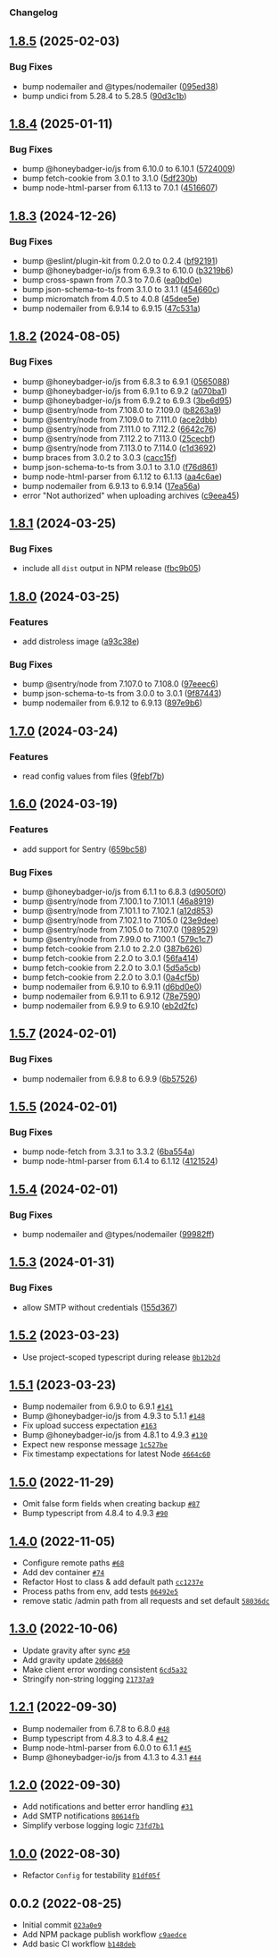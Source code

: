 ### Changelog


## [1.8.5](https://github.com/mattwebbio/orbital-sync/compare/v1.8.4...v1.8.5) (2025-02-03)


### Bug Fixes

* bump nodemailer and @types/nodemailer ([095ed38](https://github.com/mattwebbio/orbital-sync/commit/095ed38b33762bc8091db9cb7dca8477c11879a5))
* bump undici from 5.28.4 to 5.28.5 ([90d3c1b](https://github.com/mattwebbio/orbital-sync/commit/90d3c1bdce9d05b23478bc547da205527789b5d4))

## [1.8.4](https://github.com/mattwebbio/orbital-sync/compare/v1.8.3...v1.8.4) (2025-01-11)


### Bug Fixes

* bump @honeybadger-io/js from 6.10.0 to 6.10.1 ([5724009](https://github.com/mattwebbio/orbital-sync/commit/5724009853d88c7783eff9ab0d4f1197a994db78))
* bump fetch-cookie from 3.0.1 to 3.1.0 ([5df230b](https://github.com/mattwebbio/orbital-sync/commit/5df230bebd268a755bc1c8e85b21244bf7cd6097))
* bump node-html-parser from 6.1.13 to 7.0.1 ([4516607](https://github.com/mattwebbio/orbital-sync/commit/451660723238a132b44de259bf832ac263979f2c))

## [1.8.3](https://github.com/mattwebbio/orbital-sync/compare/v1.8.2...v1.8.3) (2024-12-26)


### Bug Fixes

* bump @eslint/plugin-kit from 0.2.0 to 0.2.4 ([bf92191](https://github.com/mattwebbio/orbital-sync/commit/bf921912c13c2a900cfbd2c17612ff0f8be2765a))
* bump @honeybadger-io/js from 6.9.3 to 6.10.0 ([b3219b6](https://github.com/mattwebbio/orbital-sync/commit/b3219b66fce6af5df03ed929dd8008c9cdbb161d))
* bump cross-spawn from 7.0.3 to 7.0.6 ([ea0bd0e](https://github.com/mattwebbio/orbital-sync/commit/ea0bd0eb5e61bc2baf5b50960780c6e628a29aff))
* bump json-schema-to-ts from 3.1.0 to 3.1.1 ([454660c](https://github.com/mattwebbio/orbital-sync/commit/454660cbdbe681bb06a11b46a52773ed13f5e83e))
* bump micromatch from 4.0.5 to 4.0.8 ([45dee5e](https://github.com/mattwebbio/orbital-sync/commit/45dee5ee690308c58d39a45f7aa682dba884e063))
* bump nodemailer from 6.9.14 to 6.9.15 ([47c531a](https://github.com/mattwebbio/orbital-sync/commit/47c531afed9ab1781527402dee6ac63a636e48e2))

## [1.8.2](https://github.com/mattwebbio/orbital-sync/compare/v1.8.1...v1.8.2) (2024-08-05)


### Bug Fixes

* bump @honeybadger-io/js from 6.8.3 to 6.9.1 ([0565088](https://github.com/mattwebbio/orbital-sync/commit/056508818cf312e3b4a0cef1912f4671be954a71))
* bump @honeybadger-io/js from 6.9.1 to 6.9.2 ([a070ba1](https://github.com/mattwebbio/orbital-sync/commit/a070ba13a5cef05ee55a219549d73302d3a4aea3))
* bump @honeybadger-io/js from 6.9.2 to 6.9.3 ([3be6d95](https://github.com/mattwebbio/orbital-sync/commit/3be6d959c9e2fa2260f5861f1a780c7dc2e74ed7))
* bump @sentry/node from 7.108.0 to 7.109.0 ([b8263a9](https://github.com/mattwebbio/orbital-sync/commit/b8263a9e7b1dbac60e15c44b5e9c650719dac7b5))
* bump @sentry/node from 7.109.0 to 7.111.0 ([ace2dbb](https://github.com/mattwebbio/orbital-sync/commit/ace2dbb286939853cdd6ca99fccd798a1171fa9e))
* bump @sentry/node from 7.111.0 to 7.112.2 ([6642c76](https://github.com/mattwebbio/orbital-sync/commit/6642c76295126cbc25e00a7acc5e68285b235f52))
* bump @sentry/node from 7.112.2 to 7.113.0 ([25cecbf](https://github.com/mattwebbio/orbital-sync/commit/25cecbf584a428926efc2cd29a3b871ce80e8804))
* bump @sentry/node from 7.113.0 to 7.114.0 ([c1d3692](https://github.com/mattwebbio/orbital-sync/commit/c1d3692d14680e20b769e21486e7b183a03ca746))
* bump braces from 3.0.2 to 3.0.3 ([cacc15f](https://github.com/mattwebbio/orbital-sync/commit/cacc15fd617073ea3ddbaa86f31407f1861f0e3d))
* bump json-schema-to-ts from 3.0.1 to 3.1.0 ([f76d861](https://github.com/mattwebbio/orbital-sync/commit/f76d861232da4bda67fb25702225133711d2d98d))
* bump node-html-parser from 6.1.12 to 6.1.13 ([aa4c6ae](https://github.com/mattwebbio/orbital-sync/commit/aa4c6aed19cb65ff09adc229342eea5a467b1590))
* bump nodemailer from 6.9.13 to 6.9.14 ([17ea56a](https://github.com/mattwebbio/orbital-sync/commit/17ea56ab6fb8d08b1576166d027508b6e60b129f))
* error "Not authorized" when uploading archives ([c9eea45](https://github.com/mattwebbio/orbital-sync/commit/c9eea45e6b2a806443375d35a5acad3fa53785d3))

## [1.8.1](https://github.com/mattwebbio/orbital-sync/compare/v1.8.0...v1.8.1) (2024-03-25)


### Bug Fixes

* include all `dist` output in NPM release ([fbc9b05](https://github.com/mattwebbio/orbital-sync/commit/fbc9b059da03b33f02cbe84007958bad3efbd930))

## [1.8.0](https://github.com/mattwebbio/orbital-sync/compare/v1.7.0...v1.8.0) (2024-03-25)


### Features

* add distroless image ([a93c38e](https://github.com/mattwebbio/orbital-sync/commit/a93c38e9b0f71033e5ad6bedf00a4bb67c3c2478))


### Bug Fixes

* bump @sentry/node from 7.107.0 to 7.108.0 ([97eeec6](https://github.com/mattwebbio/orbital-sync/commit/97eeec6bcbbce4a235186518b9b38e7b60d5efbc))
* bump json-schema-to-ts from 3.0.0 to 3.0.1 ([9f87443](https://github.com/mattwebbio/orbital-sync/commit/9f874439dd329a7914cda7f5616386de131ff58e))
* bump nodemailer from 6.9.12 to 6.9.13 ([897e9b6](https://github.com/mattwebbio/orbital-sync/commit/897e9b6f53c535aea8c12c8dd8db01776b6b342c))

## [1.7.0](https://github.com/mattwebbio/orbital-sync/compare/v1.6.0...v1.7.0) (2024-03-24)


### Features

* read config values from files ([9febf7b](https://github.com/mattwebbio/orbital-sync/commit/9febf7bf93639fcd259f18d7d094066dca959655))

## [1.6.0](https://github.com/mattwebbio/orbital-sync/compare/v1.5.7...v1.6.0) (2024-03-19)


### Features

* add support for Sentry ([659bc58](https://github.com/mattwebbio/orbital-sync/commit/659bc58d76314ec90afb39d4562206aa8f236f70))


### Bug Fixes

* bump @honeybadger-io/js from 6.1.1 to 6.8.3 ([d9050f0](https://github.com/mattwebbio/orbital-sync/commit/d9050f0a71862e5e89d2779ea095baa683588a72))
* bump @sentry/node from 7.100.1 to 7.101.1 ([46a8919](https://github.com/mattwebbio/orbital-sync/commit/46a8919434fd3f33441b66b0623da0d4b45e0f8a))
* bump @sentry/node from 7.101.1 to 7.102.1 ([a12d853](https://github.com/mattwebbio/orbital-sync/commit/a12d853dc5cd379368f974c2b35f28a857879bdf))
* bump @sentry/node from 7.102.1 to 7.105.0 ([23e9dee](https://github.com/mattwebbio/orbital-sync/commit/23e9dee2bd457b362c82684217c05d75c387d336))
* bump @sentry/node from 7.105.0 to 7.107.0 ([1989529](https://github.com/mattwebbio/orbital-sync/commit/19895295892f21ef183d573c0b007442990473db))
* bump @sentry/node from 7.99.0 to 7.100.1 ([579c1c7](https://github.com/mattwebbio/orbital-sync/commit/579c1c7ce47311e4686961720132599a6e85b9d3))
* bump fetch-cookie from 2.1.0 to 2.2.0 ([387b626](https://github.com/mattwebbio/orbital-sync/commit/387b6266518a598f0b0fb0fda10d0694d95de7ef))
* bump fetch-cookie from 2.2.0 to 3.0.1 ([56fa414](https://github.com/mattwebbio/orbital-sync/commit/56fa414fa117d80bb49311831abaebc951fe2e31))
* bump fetch-cookie from 2.2.0 to 3.0.1 ([5d5a5cb](https://github.com/mattwebbio/orbital-sync/commit/5d5a5cb9b28f916508c2a4f0c2e353ce14c59116))
* bump fetch-cookie from 2.2.0 to 3.0.1 ([0a4cf5b](https://github.com/mattwebbio/orbital-sync/commit/0a4cf5b7ff647993bb3ebb8abb827b32b53a54c9))
* bump nodemailer from 6.9.10 to 6.9.11 ([d6bd0e0](https://github.com/mattwebbio/orbital-sync/commit/d6bd0e0e275d9c34da42a45e17202d0b7367ea7e))
* bump nodemailer from 6.9.11 to 6.9.12 ([78e7590](https://github.com/mattwebbio/orbital-sync/commit/78e7590d09570068b413bec26f4d41ab44dfd1a1))
* bump nodemailer from 6.9.9 to 6.9.10 ([eb2d2fc](https://github.com/mattwebbio/orbital-sync/commit/eb2d2fc3453e72b1fcf2469c60cb097520321c4f))

## [1.5.7](https://github.com/mattwebbio/orbital-sync/compare/v1.5.6...v1.5.7) (2024-02-01)


### Bug Fixes

* bump nodemailer from 6.9.8 to 6.9.9 ([6b57526](https://github.com/mattwebbio/orbital-sync/commit/6b575269f438808218ae80bda2b9e8d130166917))

## [1.5.5](https://github.com/mattwebbio/orbital-sync/compare/v1.5.4...v1.5.5) (2024-02-01)

### Bug Fixes

* bump node-fetch from 3.3.1 to 3.3.2 ([6ba554a](https://github.com/mattwebbio/orbital-sync/commit/6ba554a793f3a991f144727d431049a5dbe57f80))
* bump node-html-parser from 6.1.4 to 6.1.12 ([4121524](https://github.com/mattwebbio/orbital-sync/commit/4121524617814ce58a9f2e437deea738890b7bc4))

## [1.5.4](https://github.com/mattwebbio/orbital-sync/compare/v1.5.3...v1.5.4) (2024-02-01)


### Bug Fixes

* bump nodemailer and @types/nodemailer ([99982ff](https://github.com/mattwebbio/orbital-sync/commit/99982ff5763e910a70d5a0b5f5c59c59a17cedf7))

## [1.5.3](https://github.com/mattwebbio/orbital-sync/compare/v1.5.2...v1.5.3) (2024-01-31)


### Bug Fixes

* allow SMTP without credentials ([155d367](https://github.com/mattwebbio/orbital-sync/commit/155d3678d61d3e2b003c879cb08a8b63c8c562c6))

## [1.5.2](https://github.com/mattwebbio/orbital-sync/compare/v1.5.1...v1.5.2) (2023-03-23)

- Use project-scoped typescript during release [`0b12b2d`](https://github.com/mattwebbio/orbital-sync/commit/0b12b2d306adf33b4a4e448da1d07a778687f3f6)

## [1.5.1](https://github.com/mattwebbio/orbital-sync/compare/v1.5.1-0...v1.5.1) (2023-03-23)

- Bump nodemailer from 6.9.0 to 6.9.1 [`#141`](https://github.com/mattwebbio/orbital-sync/pull/141)
- Bump @honeybadger-io/js from 4.9.3 to 5.1.1 [`#148`](https://github.com/mattwebbio/orbital-sync/pull/148)
- Fix upload success expectation [`#163`](https://github.com/mattwebbio/orbital-sync/pull/163)
- Bump @honeybadger-io/js from 4.8.1 to 4.9.3 [`#130`](https://github.com/mattwebbio/orbital-sync/pull/130)
- Expect new response message [`1c527be`](https://github.com/mattwebbio/orbital-sync/commit/1c527bec4cb3d17255a2608f4b2130af272e5930)
- Fix timestamp expectations for latest Node [`4664c60`](https://github.com/mattwebbio/orbital-sync/commit/4664c602a12c4ed38662f3b5114da6bfa5428a75)

## [1.5.0](https://github.com/mattwebbio/orbital-sync/compare/v1.4.1-0...v1.5.0) (2022-11-29)

- Omit false form fields when creating backup [`#87`](https://github.com/mattwebbio/orbital-sync/pull/87)
- Bump typescript from 4.8.4 to 4.9.3 [`#90`](https://github.com/mattwebbio/orbital-sync/pull/90)

## [1.4.0](https://github.com/mattwebbio/orbital-sync/compare/v1.4.0-1...v1.4.0) (2022-11-05)

- Configure remote paths [`#68`](https://github.com/mattwebbio/orbital-sync/pull/68)
- Add dev container [`#74`](https://github.com/mattwebbio/orbital-sync/pull/74)
- Refactor Host to class & add default path [`cc1237e`](https://github.com/mattwebbio/orbital-sync/commit/cc1237ed3c18a4437175248799be52dcdb229b4c)
- Process paths from env, add tests [`06492e5`](https://github.com/mattwebbio/orbital-sync/commit/06492e512f2d94313e622987558c464e72667643)
- remove static /admin path from all requests and set default [`58036dc`](https://github.com/mattwebbio/orbital-sync/commit/58036dc8ed5a009951936a3ff227c0ea6480b692)

## [1.3.0](https://github.com/mattwebbio/orbital-sync/compare/v1.2.2-beta.0...v1.3.0) (2022-10-06)

- Update gravity after sync [`#50`](https://github.com/mattwebbio/orbital-sync/pull/50)
- Add gravity update [`2066860`](https://github.com/mattwebbio/orbital-sync/commit/20668603c869687e1bfa14d32187e7274dfec2e9)
- Make client error wording consistent [`6cd5a32`](https://github.com/mattwebbio/orbital-sync/commit/6cd5a32fa5f02996b3689431c6e7aa860a1ac9cd)
- Stringify non-string logging [`21737a9`](https://github.com/mattwebbio/orbital-sync/commit/21737a96fee2de8c0db50771f3bfe12cee637144)

## [1.2.1](https://github.com/mattwebbio/orbital-sync/compare/v1.2.0...v1.2.1) (2022-09-30)

- Bump nodemailer from 6.7.8 to 6.8.0 [`#48`](https://github.com/mattwebbio/orbital-sync/pull/48)
- Bump typescript from 4.8.3 to 4.8.4 [`#42`](https://github.com/mattwebbio/orbital-sync/pull/42)
- Bump node-html-parser from 6.0.0 to 6.1.1 [`#45`](https://github.com/mattwebbio/orbital-sync/pull/45)
- Bump @honeybadger-io/js from 4.1.3 to 4.3.1 [`#44`](https://github.com/mattwebbio/orbital-sync/pull/44)

## [1.2.0](https://github.com/mattwebbio/orbital-sync/compare/v1.1.3-beta.2...v1.2.0) (2022-09-30)

- Add notifications and better error handling [`#31`](https://github.com/mattwebbio/orbital-sync/pull/31)
- Add SMTP notifications [`80614fb`](https://github.com/mattwebbio/orbital-sync/commit/80614fba02a62aeab32b0ecfefd65366ea3622b8)
- Simplify verbose logging logic [`73fd7b1`](https://github.com/mattwebbio/orbital-sync/commit/73fd7b152efbeabf6c6cec69c75611d098038a78)

## [1.0.0](https://github.com/mattwebbio/orbital-sync/compare/v0.0.8...v1.0.0) (2022-08-30)

- Refactor `Config` for testability [`81df05f`](https://github.com/mattwebbio/orbital-sync/commit/81df05fc84c8158164075d9adeb32c832d73a276)

## 0.0.2 (2022-08-25)

- Initial commit [`023a0e9`](https://github.com/mattwebbio/orbital-sync/commit/023a0e9e0e1f0ed43963ca87532b2c02bc42211f)
- Add NPM package publish workflow [`c9aedce`](https://github.com/mattwebbio/orbital-sync/commit/c9aedcef8a0ada726061ee3623a4a963d9dd37f0)
- Add basic CI workflow [`b148deb`](https://github.com/mattwebbio/orbital-sync/commit/b148deb01bcad5d2b9abfb0abaa636cae828203d)
